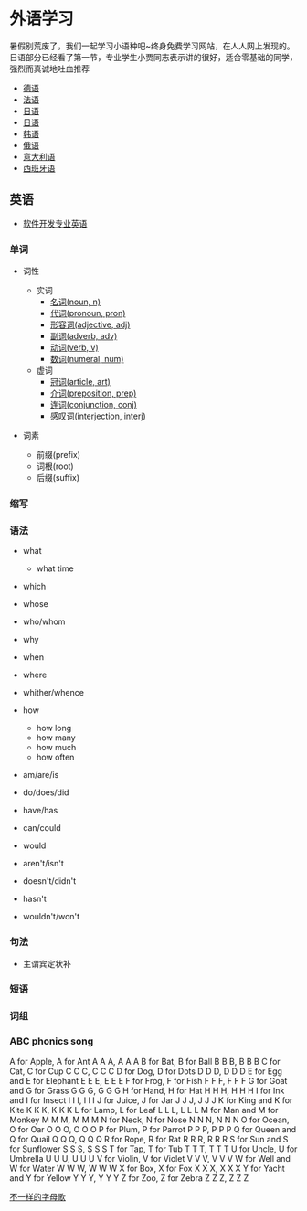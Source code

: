 # 外语学习

暑假别荒废了，我们一起学习小语种吧~终身免费学习网站，在人人网上发现的。日语部分已经看了第一节，专业学生小贾同志表示讲的很好，适合零基础的同学，强烈而真诚地吐血推荐

- [德语](http://rrurl.cn/j3JW4z)
- [法语](http://rrurl.cn/j40wd2)
- [日语](http://rrurl.cn/ewZKs3)
- [日语](http://www.free-jp.net/free/0.html)
- [韩语](http://rrurl.cn/a0JRl5)
- [俄语](http://rrurl.cn/5gUatA)
- [意大利语](http://rrurl.cn/s7VAkN)
- [西班牙语](http://rrurl.cn/62hLgM)

## 英语

- [软件开发专业英语](./development)

### 单词

- 词性
  - 实词
    -  [名词(noun, n)](./noun)
    -  [代词(pronoun, pron)](./pronoun)
    -  [形容词(adjective, adj)](./adjective)
    -  [副词(adverb, adv)](./adverb)
    -  [动词(verb, v)](./verb)
    -  [数词(numeral, num)](./numeral)
  - 虚词
    - [冠词(article, art)](./article)
    - [介词(preposition, prep)](./preposition)
    - [连词(conjunction, conj)](./conjunction)
    - [感叹词(interjection, interj)](./interjection)

- 词素
  - 前缀(prefix)
  - 词根(root)
  - 后缀(suffix)

### 缩写

### 语法

- what
  - what time
- which
- whose
- who/whom
- why
- when
- where
- whither/whence
- how
  - how long
  - how many
  - how much
  - how often

- am/are/is
- do/does/did
- have/has
- can/could
- would
- aren't/isn't
- doesn't/didn't
- hasn't
- wouldn't/won't

### 句法

- 主谓宾定状补

### 短语

### 词组

### ABC phonics song

A for Apple, A for Ant
A A A, A A A
B for Bat, B for Ball
B B B, B B B
C for Cat, C for Cup
C C C, C C C
D for Dog, D for Dots
D D D, D D D
E for Egg and E for Elephant
E E E, E E E
F for Frog, F for Fish
F F F, F F F
G for Goat and G for Grass
G G G, G G G
H for Hand, H for Hat
H H H, H H H
I for Ink and I for Insect
I I I, I I I
J for Juice, J for Jar
J J J, J J J
K for King and K for Kite
K K K, K K K
L for Lamp, L for Leaf
L L L, L L L
M for Man and M for Monkey
M M M, M M M
N for Neck, N for Nose
N N N, N N N
O for Ocean, O for Oar
O O O, O O O
P for Plum, P for Parrot
P P P, P P P
Q for Queen and Q for Quail
Q Q Q, Q Q Q
R for Rope, R for Rat
R R R, R R R
S for Sun and S for Sunflower
S S S, S S S
T for Tap, T for Tub
T T T, T T T
U for Uncle, U for Umbrella
U U U, U U U
V for Violin, V for Violet
V V V, V V V
W for Well and W for Water
W W W, W W W
X for Box, X for Fox
X X X, X X X
Y for Yacht and Y for Yellow
Y Y Y, Y Y Y
Z for Zoo, Z for Zebra
Z Z Z, Z Z Z

[不一样的字母歌](https://zhuanlan.zhihu.com/p/100441561)
